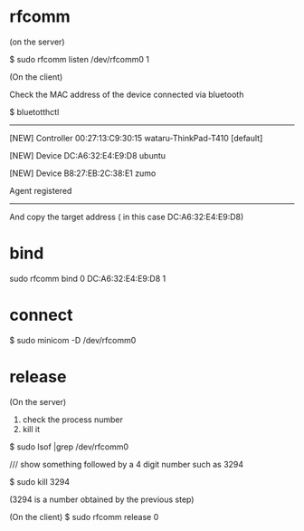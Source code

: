 # rfcomm
(on the server)

$ sudo rfcomm listen /dev/rfcomm0 1

(On the client)

Check the MAC address of the device connected via bluetooth

$ bluetotthctl

-----------------
[NEW] Controller 00:27:13:C9:30:15 wataru-ThinkPad-T410 [default]

[NEW] Device DC:A6:32:E4:E9:D8 ubuntu

[NEW] Device B8:27:EB:2C:38:E1 zumo

Agent registered

-----------------

And copy the target address ( in this case  DC:A6:32:E4:E9:D8)

# bind

sudo rfcomm bind 0  DC:A6:32:E4:E9:D8 1

# connect

$ sudo minicom -D /dev/rfcomm0


# release 

(On the server)

1. check the process number
2. kill it

$ sudo lsof |grep /dev/rfcomm0

/// show something followed by a 4 digit number such as 3294

$ sudo kill 3294

(3294 is a number obtained by the previous step)

(On the client)
$ sudo rfcomm release 0
